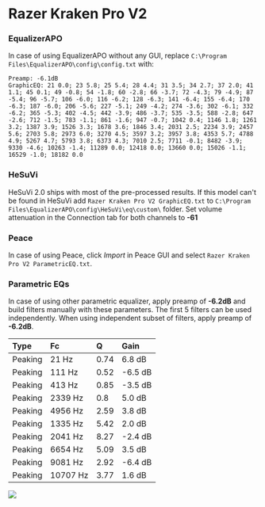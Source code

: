 # Razer Kraken Pro V2

### EqualizerAPO
In case of using EqualizerAPO without any GUI, replace `C:\Program Files\EqualizerAPO\config\config.txt`
with:
```
Preamp: -6.1dB
GraphicEQ: 21 0.0; 23 5.8; 25 5.4; 28 4.4; 31 3.5; 34 2.7; 37 2.0; 41 1.1; 45 0.1; 49 -0.8; 54 -1.8; 60 -2.8; 66 -3.7; 72 -4.3; 79 -4.9; 87 -5.4; 96 -5.7; 106 -6.0; 116 -6.2; 128 -6.3; 141 -6.4; 155 -6.4; 170 -6.3; 187 -6.0; 206 -5.6; 227 -5.1; 249 -4.2; 274 -3.6; 302 -6.1; 332 -6.2; 365 -5.3; 402 -4.5; 442 -3.9; 486 -3.7; 535 -3.5; 588 -2.8; 647 -2.6; 712 -1.5; 783 -1.1; 861 -1.6; 947 -0.7; 1042 0.4; 1146 1.8; 1261 3.2; 1387 3.9; 1526 3.3; 1678 3.6; 1846 3.4; 2031 2.5; 2234 3.9; 2457 5.6; 2703 5.8; 2973 6.0; 3270 4.5; 3597 3.2; 3957 3.8; 4353 5.7; 4788 4.9; 5267 4.7; 5793 3.8; 6373 4.3; 7010 2.5; 7711 -0.1; 8482 -3.9; 9330 -4.6; 10263 -1.4; 11289 0.0; 12418 0.0; 13660 0.0; 15026 -1.1; 16529 -1.0; 18182 0.0
```

### HeSuVi
HeSuVi 2.0 ships with most of the pre-processed results. If this model can't be found in HeSuVi add
`Razer Kraken Pro V2 GraphicEQ.txt` to `C:\Program Files\EqualizerAPO\config\HeSuVi\eq\custom\` folder.
Set volume attenuation in the Connection tab for both channels to **-61**

### Peace
In case of using Peace, click *Import* in Peace GUI and select `Razer Kraken Pro V2 ParametricEQ.txt`.

### Parametric EQs
In case of using other parametric equalizer, apply preamp of **-6.2dB** and build filters manually
with these parameters. The first 5 filters can be used independently.
When using independent subset of filters, apply preamp of **-6.2dB**.

| Type    | Fc       |    Q | Gain    |
|:--------|:---------|:-----|:--------|
| Peaking | 21 Hz    | 0.74 | 6.8 dB  |
| Peaking | 111 Hz   | 0.52 | -6.5 dB |
| Peaking | 413 Hz   | 0.85 | -3.5 dB |
| Peaking | 2339 Hz  | 0.8  | 5.0 dB  |
| Peaking | 4956 Hz  | 2.59 | 3.8 dB  |
| Peaking | 1335 Hz  | 5.42 | 2.0 dB  |
| Peaking | 2041 Hz  | 8.27 | -2.4 dB |
| Peaking | 6654 Hz  | 5.09 | 3.5 dB  |
| Peaking | 9081 Hz  | 2.92 | -6.4 dB |
| Peaking | 10707 Hz | 3.77 | 1.6 dB  |

![](https://raw.githubusercontent.com/jaakkopasanen/AutoEq/master/results/rtings/avg/Razer%20Kraken%20Pro%20V2/Razer%20Kraken%20Pro%20V2.png)